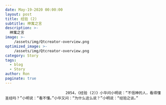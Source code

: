```yaml
---
date: May-19-2020 00:00:00
layout: post
title: 经验 (2)
subtitle: 神寓之言
description: >-
  神寓之言
image: >-
    /assets/img/Qtcreator-overview.png
optimized_image: >-
    /assets/img/Qtcreator-overview.png
category: Story
tags:
  - blog
  - Story
author: Ron
paginate: true
---
```


							　　2054，《经验 (2)》小华问小明说：“不信神的人，看得懂圣经吗？”小明说：“看不懂。”小华又问：“为什么这么说？”小明说：“经验之谈。”
							
							
						